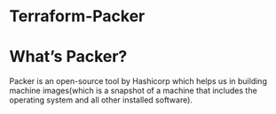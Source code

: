 # Terraform-Packer


# What’s Packer?
Packer is an open-source tool by Hashicorp which helps us in building machine images(which is a snapshot of a machine that includes the operating system and all other installed software).
